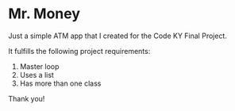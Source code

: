 # Mr. Money

Just a simple ATM app that I created for the Code KY Final Project. 

It fulfills the following project requirements:

1. Master loop
2. Uses a list
3. Has more than one class

Thank you!


